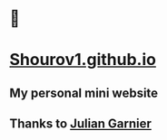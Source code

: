 # 👋
# [Shourov1.github.io](shourov1.github.io)
 
## My personal mini website

## Thanks to [Julian Garnier](https://github.com/juliangarnier/juliangarnier.com)

